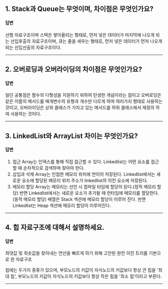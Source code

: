 ## 1. Stack과 Queue는 무엇이며, 차이점은 무엇인가요?

#### 답변
선형 자료구조이며
스택은 쌓아올리는 형태로, 먼저 넣은 데이터가 마지막에 나오게 되는 선입후출의 자료구조이며,
큐는 줄을 세우는 형태로, 먼저 넣은 데이터가 먼저 나오게 되는 선입선출의 자료구조이다.
___

## 2. 오버로딩과 오버라이딩의 차이점은 무엇인가요?

#### 답변
일단 공통점은 함수의 다형성을 지원하기 위하여 탄생한 개념이라는 점이고
오버로딩은 같은 이름의 메서드를 매개변수의 유형과 개수만 다르게 하여 여러가지 형태로 사용하는 것이고, 
오버라이딩은 상위 클래스가 가지고 있는 메서드를 하위 클래스에서 재정의 하여 사용하는 것이다.
___

## 3. LinkedList와 ArrayList 차이는 무엇인가요?
#### 답변
1. 접근
Array는 인덱스를 통해 직접 접근할 수 있다. Linkedlist는 어떤 요소를 접근할 때 순차적으로 검색하며 찾아야 한다. 
2. 삽입과 삭제
Array는 인접한 메모리 위치에 연이어 저장된다. Linkedlist에서는 새로운 요소에 할당된 메모리 위치 주소가 linkedlist의 이전 요소에 저장된다.
3. 메모리 할당
Array는 메모리는 선언 시 컴파일 타임에 할당이 된다.(정적 메모리 할당) 반면 Linkedlist에서는 새로운 요소가 추가될 때 런타임에 메모리를 할당한다.(동적 메모리 할당) 배열은 Stack 섹션에 메모리 할당이 이루어 진다. 반면 Linkedlist는 Heap 섹션에 메모리 할당이 이루어진다.
___

## 4. 힙 자료구조에 대해서 설명하세요.
#### 답변

최댓값 및 최솟값을 찾아내는 연산을 빠르게 하기 위해 고안된 완전 이진 트리를 기본으로 한 자료구조

힙에는 두가지 종류가 있으며, 부모노드의 키값이 자식노드의 키값보다 항상 큰 힙을 '최대 힙', 부모노드의 키값이 자식노드의 키값보다 항상 작은 힙을 '최소 힙'이라고 부른다.
___
